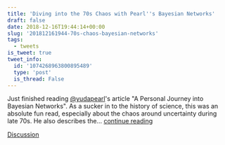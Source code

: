 ```yaml
---
title: 'Diving into the 70s Chaos with Pearl''s Bayesian Networks'
draft: false
date: 2018-12-16T19:44:14+00:00
slug: '201812161944-70s-chaos-bayesian-networks'
tags:
  - tweets
is_tweet: true
tweet_info:
  id: '1074268963800895489'
  type: 'post'
  is_thread: False
---
```




Just finished reading [@yudapearl](https://x.com/yudapearl)'s article "A Personal Journey into Bayesian Networks". As a sucker in to the history of science, this was an absolute fun read, especially about the chaos around uncertainty during late 70s. He also describes the... [continue reading](urls[0])

[Discussion](https://x.com/sytelus/status/1074268963800895489)
